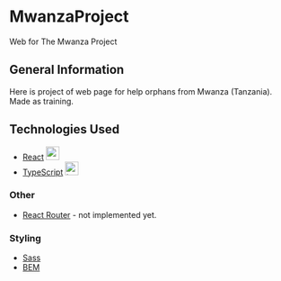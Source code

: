 # MwanzaProject
Web for The Mwanza Project

## General Information
Here is project of web page for help orphans from Mwanza (Tanzania). Made as training. 

## Technologies Used

- [React](https://reactjs.org)   <img alt="react logo" src="https://upload.wikimedia.org/wikipedia/commons/thumb/a/a7/React-icon.svg/2300px-React-icon.svg.png" height="24">
- [TypeScript](https://www.typescriptlang.org)   <img alt="typescript logo" src="https://upload.wikimedia.org/wikipedia/commons/thumb/4/4c/Typescript_logo_2020.svg/1200px-Typescript_logo_2020.svg.png" height="24">


### Other

- [React Router](https://reactrouter.com) - not implemented yet.


### Styling

- [Sass](https://sass-lang.com/)
- [BEM](http://getbem.com/)

